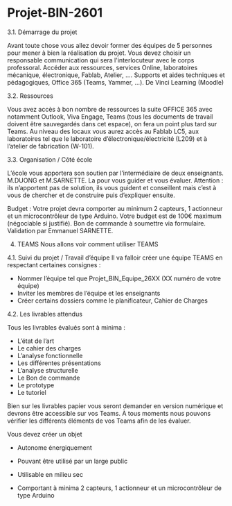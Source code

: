 # Projet-BIN-2601

3.1. Démarrage du projet
 
Avant toute chose vous allez devoir former des équipes de 5 personnes pour mener à bien la réalisation du projet.
Vous devez choisir un responsable communication qui sera l'interlocuteur avec le corps professoral.
Accéder aux ressources, services Online, laboratoires mécanique, électronique, Fablab, Atelier, …. Supports et aides techniques et pédagogiques, Office 365 (Teams, Yammer, …). De Vinci Learning (Moodle)

3.2. Ressources

Vous avez accès à bon nombre de ressources la suite OFFICE 365 avec notamment Outlook, Viva Engage, Teams (tous les documents de travail doivent être sauvegardés dans cet espace), on fera un point plus tard sur Teams.
Au niveau des locaux vous aurez accès au Fablab LC5, aux laboratoires tel que le laboratoire d’électronique/électricité (L209) et à l’atelier de fabrication (W-101).

3.3. Organisation / Côté école

L’école vous apportera son soutien par l’intermédiaire de deux enseignants. M.DUONG et M.SARNETTE.
La pour vous guider et vous évaluer.
Attention : ils n’apportent pas de solution, ils vous guident et conseillent mais c’est à vous de chercher et de construire puis d’expliquer ensuite.

Budget :
Votre projet devra comporter au minimum 2 capteurs, 1 actionneur et un microcontrôleur de type Arduino.
Votre budget est de 100€ maximum (négociable si justifié).
Bon de commande à soumettre via formulaire.
Validation par Emmanuel SARNETTE.

4. TEAMS
Nous allons voir comment utiliser TEAMS

4.1. Suivi du projet / Travail d’équipe
Il va falloir créer une équipe TEAMS en respectant certaines consignes :
- Nommer l’équipe tel que Projet_BIN_Equipe_26XX (XX numéro de votre équipe)
- Inviter les membres de l’équipe et les enseignants
- Créer certains dossiers comme le planificateur, Cahier de Charges
 
4.2. Les livrables attendus
 
Tous les livrables évalués sont à minima :
- L’état de l’art
- Le cahier des charges
- L’analyse fonctionnelle
- Les différentes présentations
- L’analyse structurelle
- Le Bon de commande
- Le prototype
- Le tutoriel
 
Bien sur les livrables papier vous seront demander en version numérique et devrons être accessible sur vos Teams.
À tous moments nous pouvons vérifier les différents éléments de vos Teams afin de les évaluer.


Vous devez créer un objet

- Autonome énergiquement

- Pouvant être utilisé par un large public

- Utilisable en milieu sec

- Comportant à minima 2 capteurs, 1 actionneur et un microcontrôleur de type Arduino
